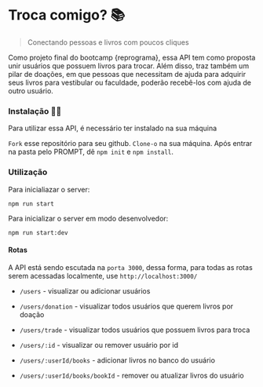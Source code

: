 # Troca comigo? :books:
> Conectando pessoas e livros com poucos cliques

Como projeto final do bootcamp {reprograma}, essa API tem como proposta unir usuários que possuem livros para trocar. Além disso, traz também um pilar de doações, em que pessoas que necessitam de ajuda para adquirir seus livros para vestibular ou faculdade, poderão recebê-los com ajuda de outro usuário.

### Instalação :woman_technologist:

Para utilizar essa API, é necessário ter instalado na sua máquina 

`Fork` esse repositório para seu github. `Clone-o` na sua máquina. Após entrar na pasta pelo PROMPT, dê `npm init` e `npm install`.

### Utilização 

Para inicialiazar o server:
```
npm run start
```

Para inicializar o server em modo desenvolvedor:
```
npm run start:dev
```

#### Rotas

A API está sendo escutada na `porta 3000`, dessa forma, para todas as rotas serem acessadas localmente, use `http://localhost:3000/`

- `/users` - visualizar ou adicionar usuários 

- `/users/donation` - visualizar todos usuários que querem livros por doação

- `/users/trade` - visualizar todos usuários que possuem livros para troca

- `/users/:id` - visualizar ou remover usuário por id

- `/users/:userId/books` - adicionar livros no banco do usuário

- `/users/:userId/books/bookId` - remover ou atualizar livros do usuário


